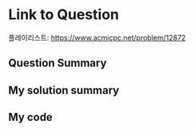 # Link to Question

플레이리스트: https://www.acmicpc.net/problem/12872

## Question Summary

## My solution summary

## My code

